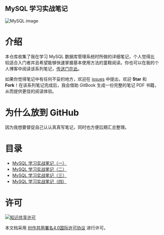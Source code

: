MySQL 学习实战笔记
---------------------------

![MySQL image](http://database.ctocio.com.cn/imagelist/2008/024/zv375516840w.jpg)

# 介绍

本仓库收集了我在学习 MySQL 数据库管理系统时所做的详细笔记，个人觉得比较适合入门者并且希望能够快速掌握基本使用方法的童鞋阅读。你也可以在我的个人博客中阅读该系列笔记，[传送门在此](http://blog.chriscabin.com/database/mysql)。

如果你觉得笔记中有任何不妥的地方，欢迎在 [issues](https://github.com/ChrisLeeGit/mysql-learning-practice/issues) 中提出，欢迎 __Star__ 和 __Fork__！在该系列笔记完成后，我会借助 GitBook 生成一份完整的笔记 PDF 书籍，从而提供更佳的阅读体验。

# 为什么放到 GitHub

因为我想要督促自己认认真真写笔记，同时也方便后期汇总整理。

# 目录
- [MySQL 学习实战笔记（一）](https://github.com/ChrisLeeGit/mysql-learning-practice/blob/master/notes/1.md)
- [MySQL 学习实战笔记（二）](https://github.com/ChrisLeeGit/mysql-learning-practice/blob/master/notes/2.md)
- [MySQL 学习实战笔记（三）](https://github.com/ChrisLeeGit/mysql-learning-practice/blob/master/notes/3.md)
- [MySQL 学习实战笔记（四）](https://github.com/ChrisLeeGit/mysql-learning-practice/blob/master/notes/4.md)

# 许可

[![知识共享许可](http://i.creativecommons.org/l/by/4.0/88x31.png)](https://creativecommons.org/licenses/by/4.0/)

本文档采用 [创作共用署名4.0国际许可协议](http://creativecommons.org/licenses/by/4.0/) 进行许可。
